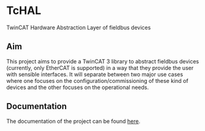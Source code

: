 # TcHAL
TwinCAT Hardware Abstraction Layer of fieldbus devices 

## Aim
This project aims to provide a TwinCAT 3 library to abstract fieldbus devices (currently, only EtherCAT is supported) in a way that they provide the user with sensible interfaces. It will separate between two major use cases where one focuses on the configuration/commissioning of these kind of devices and the other focuses on the operational needs.


## Documentation
The documentation of the project can be found [here](https://tobiasfreyermuth.github.io/TcHAL/).
